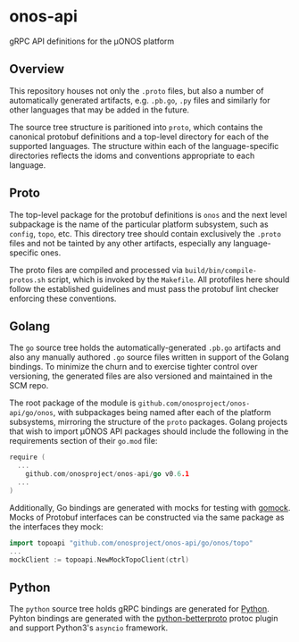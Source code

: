 <!--
SPDX-FileCopyrightText: 2020-present Open Networking Foundation <info@opennetworking.org>
SPDX-License-Identifier: Apache-2.0
-->


# onos-api
gRPC API definitions for the µONOS platform

## Overview
This repository houses not only the `.proto` files, but also a number of automatically generated artifacts, e.g. `.pb.go`, `.py` files and similarly for other languages that may be added in the future.

The source tree structure is paritioned into `proto`, which contains the canonical protobuf definitions and a top-level directory for each of the supported languages. The structure within each of the language-specific directories reflects the idoms and conventions appropriate to each language.

## Proto
The top-level package for the protobuf definitions is `onos` and the next level subpackage is the name of the particular platform subsystem, such as `config`, `topo`, etc. This directory tree should contain exclusively the `.proto` files and not be tainted by any other artifacts, especially any language-specific ones.

The proto files are compiled and processed via `build/bin/compile-protos.sh` script, which is invoked by the `Makefile`. All protofiles here should follow the established guidelines and must pass the protobuf lint checker enforcing these conventions.

## Golang
The `go` source tree holds the automatically-generated `.pb.go` artifacts and also any manually authored `.go` source files written in support of the Golang bindings. To minimize the churn and to exercise tighter control over versioning, the generated files are also versioned and maintained in the SCM repo.

The root package of the module is `github.com/onosproject/onos-api/go/onos`, with subpackages being named after each of the platform subsystems, mirroring the structure of the `proto` packages. Golang projects that wish to import µONOS API packages should include the following in the requirements section of their `go.mod` file:

```go
require (
  ...
	github.com/onosproject/onos-api/go v0.6.1
  ...
)

```

Additionally, Go bindings are generated with mocks for testing with [gomock]. Mocks of Protobuf interfaces can be constructed via the same package as the interfaces they mock:

```go
import topoapi "github.com/onosproject/onos-api/go/onos/topo"
...
mockClient := topoapi.NewMockTopoClient(ctrl)
```

## Python

The `python` source tree holds gRPC bindings are generated for [Python]. Pyhton bindings are generated with the [python-betterproto] protoc plugin and support Python3's `asyncio` framework.

[gomock]: https://github.com/golang/mock
[Go]: https://golang.org/
[Protobuf]: https://developers.google.com/protocol-buffers
[Python]: https://www.python.org
[python-betterproto]: https://github.com/danielgtaylor/python-betterproto
